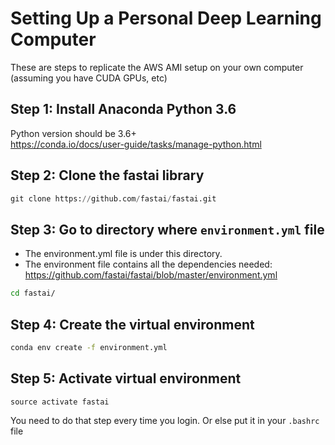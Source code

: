 # Setting Up a Personal Deep Learning Computer
These are steps to replicate the AWS AMI setup on your own computer (assuming you have CUDA GPUs, etc)  

## Step 1: Install Anaconda Python 3.6
Python version should be 3.6+  
https://conda.io/docs/user-guide/tasks/manage-python.html


## Step 2: Clone the fastai library
```python
git clone https://github.com/fastai/fastai.git
```

## Step 3: Go to directory where `environment.yml` file
- The environment.yml file is under this directory.  
- The environment file contains all the dependencies needed:  https://github.com/fastai/fastai/blob/master/environment.yml

```bash
cd fastai/ 
```


## Step 4:  Create the virtual environment
```bash
conda env create -f environment.yml
```

## Step 5:  Activate virtual environment 
```
source activate fastai
```
You need to do that step every time you login. Or else put it in your `.bashrc` file
